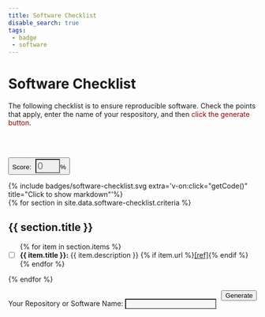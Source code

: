 ```yaml
---
title: Software Checklist
disable_search: true
tags: 
 - badge
 - software
---
```


<style>
svg {
  cursor: pointer
}
</style>

# Software Checklist

<div id="app">

The following checklist is to ensure reproducible software. Check the points that apply, enter the name of your respository,
and then <span style="color:darkred">click the generate button</span>.

<br>
<blockquote class="markdown" style="display:none; overflow:hidden">
</blockquote>
<br>

<button class="btn btn-success" style="max-width:300px">Score: 
    <input class="form-control"
       placeholder="0"  style="background-color:transparent; width:50px; margin-left:5px; color:white; font-size:20px"
       type="text" v-model="score"><span>%</span></button>

<span style='float:right'>
{% include badges/software-checklist.svg extra='v-on:click="getCode()" title="Click to show markdown"'%}
</span>

{% for section in site.data.software-checklist.criteria %}<h2 id="{{ section.title | slugify }}">{{ section.title }}</h2>
<ul class="task-list">{% for item in section.items %}
  <li class="task-list-item" {% if item.comment %}title="{{ item.comment }}"{% endif %}><input id="{{ item.id }}" type="checkbox" class="task-list-item-checkbox" v-on:change="countPoints($event)"/><strong>{{ item.title }}:</strong> {{ item.description }} {% if item.url %}<a href="{{ item.url }}" target="_blank">[ref]</a>{% endif %}</li>{% endfor %}
</ul>{% endfor %}

<button v-on:click="getCode()" class="btn btn-warning" style="float:right">Generate</button>

<br>
<div class="form-group">
    <label>Your Repository or Software Name:</label>
    <input class="form-control" style="background-color:#F7F7F7"
       type="text" id="reponame" v-model="title">
</div>

<blockquote class="markdown" style="display:none; overflow:hidden">
</blockquote>

</div>

<script src="https://cdn.jsdelivr.net/npm/vue/dist/vue.js"></script>
<script>
new Vue({
  el: '#app',
  data: {
    // Current user score
    score: 0,
    points: 0,
    title: "username/reponame",

    // Must be same length as number of points
    colors: [{% for color in site.data.software-checklist.colors %}"{{ color }}"{% if forloop.last %}{% else %},{% endif %}{% endfor %}]
  },
  // The view will trigger these methods on click

  methods: {

    getCode: function() {
      // Get all of the unique ids
      var checked = document.querySelectorAll('input.task-list-item-checkbox[type="checkbox"]:checked')

      // Don't continue if no points checked!
      if (checked.length == 0) {
      $(".markdown").text("Please select at least one critera to generate a badge.");
      $(".markdown").show();
       return
      }

      // Ensure repository is entered
      if ((this.title == "username/reponame") || (this.title == "")) {
      $(".markdown").text("Don't forget to enter your repository name in the box at the bottom of the page.");
      $("#reponame").css("background-color", "tomato");
      $("#reponame").css("color", "white");
      $(".markdown").show();
       return
      }

      var ids = ""
      $.each(checked, function(i, e){
       ids = ids + $(e).attr('id') + ",";
      })
      ids = ids.replace(/(^,)|(,$)/g, "")

      // Prepare badge images
      var badgeColor = this.colors[this.points - 1]
      var badgeScore = Math.round(this.score) + "%25"
      var badgeUrl = "https://img.shields.io/badge/software%20checklist-" + badgeScore + "-" + badgeColor.replace("#", "");

      // Prepare badge link (summary page with badge and ids
      var badgeLink = "{{ site.url }}/{{ site.baseurl }}/docs/tools/software-checklist/badge?label=" + badgeScore + "&color=" + badgeColor + "&ids=" + ids + "&title=" + this.title

      var result = "[![" + badgeUrl + "](" + badgeUrl + ")](" + badgeLink + ")"
      $(".markdown").text(result);
      $(".markdown").show();

    },

    countPoints: function() {
      this.points = document.querySelectorAll('input.task-list-item-checkbox[type="checkbox"]:checked').length;
      this.score = (100 * (this.points / document.querySelectorAll('input.task-list-item-checkbox[type="checkbox"]').length)).toFixed(2);
      $('#svg-score').text(Math.round(this.score) + "%")
      $('#svg-color').attr("fill", this.colors[this.points - 1])
    }
  }
});
</script>
